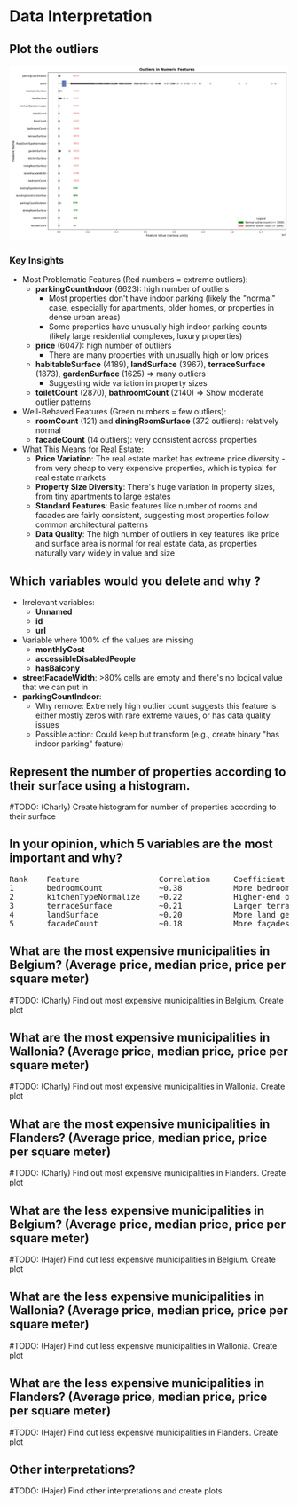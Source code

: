 # Data Interpretation

## Plot the outliers

![Outliers in All Numeric Features](../plots/outliers.png)

### Key Insights

- Most Problematic Features (Red numbers = extreme outliers):
    - **parkingCountIndoor** (6623): high number of outliers
        - Most properties don't have indoor parking (likely the "normal" case, especially for apartments, older homes, or properties in dense urban areas)
        - Some properties have unusually high indoor parking counts (likely large residential complexes, luxury properties)
    - **price** (6047): high number of outliers
        - There are many properties with unusually high or low prices
    - **habitableSurface** (4189), **landSurface** (3967), **terraceSurface** (1873), **gardenSurface** (1625) => many outliers
        - Suggesting wide variation in property sizes
    - **toiletCount** (2870), **bathroomCount** (2140) => Show moderate outlier patterns
- Well-Behaved Features (Green numbers = few outliers):
    - **roomCount** (121) and **diningRoomSurface** (372 outliers): relatively normal
    - **facadeCount** (14 outliers):  very consistent across properties 
- What This Means for Real Estate:
    - **Price Variation**: The real estate market has extreme price diversity - from very cheap to very expensive properties, which is typical for real estate markets
    - **Property Size Diversity**: There's huge variation in property sizes, from tiny apartments to large estates
    - **Standard Features**: Basic features like number of rooms and facades are fairly consistent, suggesting most properties follow common architectural patterns
    - **Data Quality**: The high number of outliers in key features like price and surface area is normal for real estate data, as properties naturally vary widely in value and size

## Which variables would you delete and why ?

- Irrelevant variables:
    - **Unnamed**
    - **id**
    - **url** 
- Variable where 100% of the values are missing 
    - **monthlyCost**
    - **accessibleDisabledPeople**
    - **hasBalcony**
- **streetFacadeWidth**: >80% cells are empty and there's no logical value that we can put in
- **parkingCountIndoor**: 
    - Why remove: Extremely high outlier count suggests this feature is either mostly zeros with rare extreme values, or has data quality issues
    - Possible action: Could keep but transform (e.g., create binary "has indoor parking" feature)

## Represent the number of properties according to their surface using a histogram.

#TODO: (Charly) Create histogram for number of properties according to their surface

## In your opinion, which 5 variables are the most important and why?

<pre>
Rank	Feature	                Correlation     Coefficient	Interpretation
1	    bedroomCount	        ~0.38	        More bedrooms tend to significantly increase the property's price.
2	    kitchenTypeNormalize	~0.22	        Higher-end or fully equipped kitchens are associated with higher prices.
3	    terraceSurface	        ~0.21	        Larger terraces add value to the property.
4	    landSurface	            ~0.20	        More land generally means a more valuable property.
5	    facadeCount	            ~0.18	        More façades (e.g., corner properties) tend to be more expensive.
</pre>

## What are the most expensive municipalities in Belgium? (Average price, median price, price per square meter)

#TODO: (Charly) Find out most expensive municipalities in Belgium. Create plot

## What are the most expensive municipalities in Wallonia? (Average price, median price, price per square meter)

#TODO: (Charly) Find out most expensive municipalities in Wallonia. Create plot

## What are the most expensive municipalities in Flanders? (Average price, median price, price per square meter)

#TODO: (Charly) Find out most expensive municipalities in Flanders. Create plot

## What are the less expensive municipalities in Belgium? (Average price, median price, price per square meter)

#TODO: (Hajer) Find out less expensive municipalities in Belgium. Create plot

## What are the less expensive municipalities in Wallonia? (Average price, median price, price per square meter)

#TODO: (Hajer) Find out less expensive municipalities in Wallonia. Create plot

## What are the less expensive municipalities in Flanders? (Average price, median price, price per square meter)

#TODO: (Hajer) Find out less expensive municipalities in Flanders. Create plot

## Other interpretations?

#TODO: (Hajer) Find other interpretations and create plots